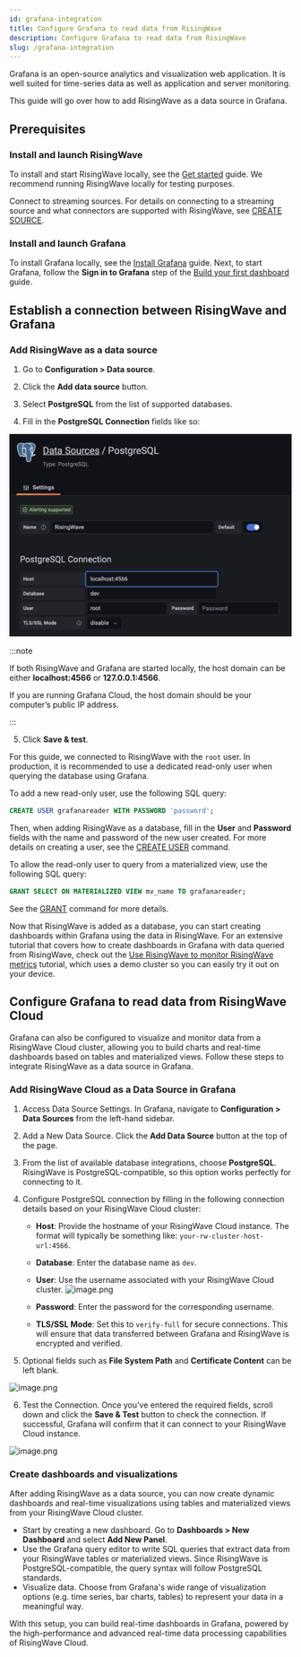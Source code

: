 ```yaml
---
id: grafana-integration
title: Configure Grafana to read data from RisingWave
description: Configure Grafana to read data from RisingWave
slug: /grafana-integration
---
```


Grafana is an open-source analytics and visualization web application. It is well suited for time-series data as well as application and server monitoring.

This guide will go over how to add RisingWave as a data source in Grafana.

## Prerequisites

### Install and launch RisingWave

To install and start RisingWave locally, see the [Get started](/get-started.md) guide. We recommend running RisingWave locally for testing purposes.

Connect to streaming sources. For details on connecting to a streaming source and what connectors are supported with RisingWave, see [CREATE SOURCE](/sql/commands/sql-create-source.md).

### Install and launch Grafana

To install Grafana locally, see the [Install Grafana](https://grafana.com/docs/grafana/latest/setup-grafana/installation/) guide. Next, to start Grafana, follow the **Sign in to Grafana** step of the [Build your first dashboard](https://grafana.com/docs/grafana/latest/getting-started/build-first-dashboard/) guide.

## Establish a connection between RisingWave and Grafana

### Add RisingWave as a data source

1. Go to **Configuration > Data source**.

2. Click the **Add data source** button.

3. Select **PostgreSQL** from the list of supported databases.

4. Fill in the **PostgreSQL Connection** fields like so:

  ![Connect to RW database in Grafana](../images/grafana-integration.png)

  :::note

  If both RisingWave and Grafana are started locally, the host domain can be either **localhost:4566** or **127.0.0.1:4566**.

  If you are running Grafana Cloud, the host domain should be your computer’s public IP address.

  :::

5. Click **Save & test**.

For this guide, we connected to RisingWave with the `root` user. In production, it is recommended to use a dedicated read-only user when querying the database using Grafana.

To add a new read-only user, use the following SQL query:

```sql
CREATE USER grafanareader WITH PASSWORD 'password';
```

Then, when adding RisingWave as a database, fill in the **User** and **Password** fields with the name and password of the new user created. For more details on creating a user, see the [CREATE USER](/sql/commands/sql-create-user.md) command.

To allow the read-only user to query from a materialized view, use the following SQL query:

```sql
GRANT SELECT ON MATERIALIZED VIEW mv_name TO grafanareader;
```

See the [GRANT](/sql/commands/sql-grant.md) command for more details.

Now that RisingWave is added as a database, you can start creating dashboards within Grafana using the data in RisingWave. For an extensive tutorial that covers how to create dashboards in Grafana with data queried from RisingWave, check out the [Use RisingWave to monitor RisingWave metrics](/tutorials/monitor-rw-metrics.md) tutorial, which uses a demo cluster so you can easily try it out on your device.

## Configure Grafana to read data from RisingWave Cloud

Grafana can also be configured to visualize and monitor data from a RisingWave Cloud cluster, allowing you to build charts and real-time dashboards based on tables and materialized views. Follow these steps to integrate RisingWave as a data source in Grafana.

### Add RisingWave Cloud as a Data Source in Grafana

1. Access Data Source Settings. In Grafana, navigate to **Configuration > Data Sources** from the left-hand sidebar.
2. Add a New Data Source. Click the **Add Data Source** button at the top of the page.
3. From the list of available database integrations, choose **PostgreSQL**. RisingWave is PostgreSQL-compatible, so this option works perfectly for connecting to it.
4. Configure PostgreSQL connection by filling in the following connection details based on your RisingWave Cloud cluster:

    - **Host**: Provide the hostname of your RisingWave Cloud instance. The format will typically be something like: `your-rw-cluster-host-url:4566`.
    - **Database**: Enter the database name as `dev`.
    - **User**: Use the username associated with your RisingWave Cloud cluster.
    ![image.png](https://github.com/user-attachments/assets/43cb4539-9456-4b55-bcfa-0def9983aaf2)

    - **Password**: Enter the password for the corresponding username.
    - **TLS/SSL Mode**: Set this to `verify-full` for secure connections. This will ensure that data transferred between Grafana and RisingWave is encrypted and verified.
5. Optional fields such as **File System Path** and **Certificate Content** can be left blank.

![image.png](https://github.com/user-attachments/assets/208b401f-255f-4aca-ac2d-18d1f5fa1581)

6. Test the Connection. Once you’ve entered the required fields, scroll down and click the **Save & Test** button to check the connection. If successful, Grafana will confirm that it can connect to your RisingWave Cloud instance.

![image.png](https://github.com/user-attachments/assets/ea131b9b-9e00-4e12-963e-432c597bf7ed)


### Create dashboards and visualizations

After adding RisingWave as a data source, you can now create dynamic dashboards and real-time visualizations using tables and materialized views from your RisingWave Cloud cluster.

- Start by creating a new dashboard. Go to **Dashboards > New Dashboard** and select **Add New Panel**.
- Use the Grafana query editor to write SQL queries that extract data from your RisingWave tables or materialized views. Since RisingWave is PostgreSQL-compatible, the query syntax will follow PostgreSQL standards.
- Visualize data. Choose from Grafana's wide range of visualization options (e.g. time series, bar charts, tables) to represent your data in a meaningful way.

With this setup, you can build real-time dashboards in Grafana, powered by the high-performance and advanced real-time data processing capabilities of RisingWave Cloud.
